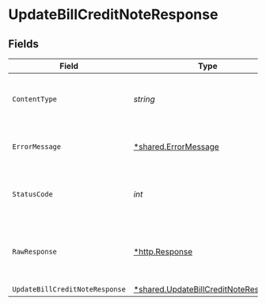 # UpdateBillCreditNoteResponse


## Fields

| Field                                                                                       | Type                                                                                        | Required                                                                                    | Description                                                                                 |
| ------------------------------------------------------------------------------------------- | ------------------------------------------------------------------------------------------- | ------------------------------------------------------------------------------------------- | ------------------------------------------------------------------------------------------- |
| `ContentType`                                                                               | *string*                                                                                    | :heavy_check_mark:                                                                          | HTTP response content type for this operation                                               |
| `ErrorMessage`                                                                              | [*shared.ErrorMessage](../../models/shared/errormessage.md)                                 | :heavy_minus_sign:                                                                          | The request made is not valid.                                                              |
| `StatusCode`                                                                                | *int*                                                                                       | :heavy_check_mark:                                                                          | HTTP response status code for this operation                                                |
| `RawResponse`                                                                               | [*http.Response](https://pkg.go.dev/net/http#Response)                                      | :heavy_minus_sign:                                                                          | Raw HTTP response; suitable for custom response parsing                                     |
| `UpdateBillCreditNoteResponse`                                                              | [*shared.UpdateBillCreditNoteResponse](../../models/shared/updatebillcreditnoteresponse.md) | :heavy_minus_sign:                                                                          | Success                                                                                     |